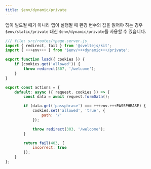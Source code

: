 ```yaml
---
title: $env/dynamic/private
---
```


앱이 빌드될 때가 아니라 앱이 실행될 때 환경 변수의 값을 읽어야 하는 경우 `$env/static/private` 대신 `$env/dynamic/private`를 사용할 수 있습니다.

```js
/// file: src/routes/+page.server.js
import { redirect, fail } from '@sveltejs/kit';
import { +++env+++ } from '$env/+++dynamic+++/private';

export function load({ cookies }) {
	if (cookies.get('allowed')) {
		throw redirect(307, '/welcome');
	}
}

export const actions = {
	default: async ({ request, cookies }) => {
		const data = await request.formData();

		if (data.get('passphrase') === +++env.+++PASSPHRASE) {
			cookies.set('allowed', 'true', {
				path: '/'
			});

			throw redirect(303, '/welcome');
		}

		return fail(403, {
			incorrect: true
		});
	}
};

```
